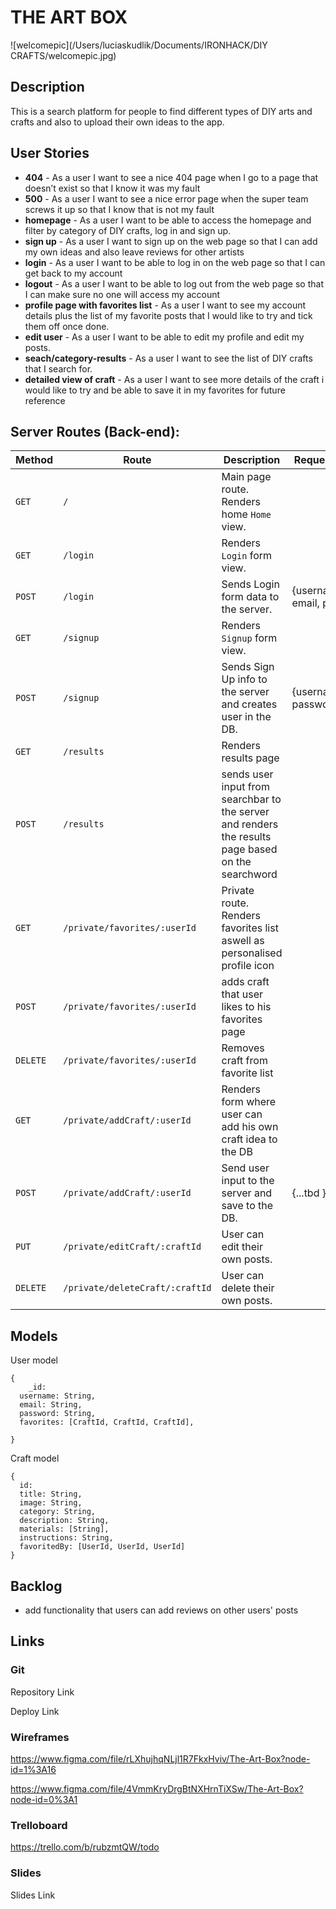 # THE ART BOX

![welcomepic](/Users/luciaskudlik/Documents/IRONHACK/DIY CRAFTS/welcomepic.jpg)

## Description

This is a search platform for people to find different types of DIY arts and crafts and also to upload their own ideas to the app.

## User Stories

- **404** - As a user I want to see a nice 404 page when I go to a page that doesn’t exist so that I know it was my fault
- **500** - As a user I want to see a nice error page when the super team screws it up so that I know that is not my fault
- **homepage** - As a user I want to be able to access the homepage and filter by category of DIY crafts, log in and sign up.
- **sign up** - As a user I want to sign up on the web page so that I can add my own ideas and also leave reviews for other artists
- **login** - As a user I want to be able to log in on the web page so that I can get back to my account
- **logout** - As a user I want to be able to log out from the web page so that I can make sure no one will access my account
- **profile page with favorites list** - As a user I want to see my account details plus the list of my favorite posts that I would like to try and tick them off once done.
- **edit user** - As a user I want to be able to edit my profile and edit my posts.
- **seach/category-results** - As a user I want to see the list of DIY crafts that I search for.
- **detailed view of craft** - As a user I want to see more details of the craft i would like to try and be able to save it in my favorites for future reference

## Server Routes (Back-end):

| **Method** | **Route**                       | **Description**                                                                                    | Request - Body              |
| ---------- | ------------------------------- | -------------------------------------------------------------------------------------------------- | --------------------------- |
| `GET`      | `/`                             | Main page route. Renders home `Home` view.                                                         |                             |
| `GET`      | `/login`                        | Renders `Login` form view.                                                                         |                             |
| `POST`     | `/login`                        | Sends Login form data to the server.                                                               | {username, email, password} |
| `GET`      | `/signup`                       | Renders `Signup` form view.                                                                        |                             |
| `POST`     | `/signup`                       | Sends Sign Up info to the server and creates user in the DB.                                       | {username,email, password } |
| `GET`      | `/results`                      | Renders results page                                                                               |                             |
| `POST`     | `/results`                      | sends user input from searchbar to the server and renders the results page based on the searchword |                             |
| `GET`      | `/private/favorites/:userId`    | Private route. Renders favorites list aswell as personalised profile icon                          |                             |
| `POST`     | `/private/favorites/:userId`    | adds craft that user likes to his favorites page                                                   |                             |
| `DELETE`   | `/private/favorites/:userId`    | Removes craft from favorite list                                                                   |                             |
| `GET`      | `/private/addCraft/:userId`     | Renders form where user can add his own craft idea to the DB                                       |                             |
| `POST`     | `/private/addCraft/:userId`     | Send user input to the server and save to the DB.                                                  | {...tbd }                   |
| `PUT`      | `/private/editCraft/:craftId`   | User can edit their own posts.                                                                     |                             |
| `DELETE`   | `/private/deleteCraft/:craftId` | User can delete their own posts.                                                                   |                             |

## Models

User model

```
{
	_id:
  username: String,
  email: String,
  password: String,
  favorites: [CraftId, CraftId, CraftId],

}
```

Craft model

```
{
  id:
  title: String,
  image: String,
  category: String,
  description: String,
  materials: [String],
  instructions: String,
  favoritedBy: [UserId, UserId, UserId]
}
```

## Backlog

- add functionality that users can add reviews on other users' posts

## Links

### Git

Repository Link

Deploy Link

### Wireframes

https://www.figma.com/file/rLXhujhqNLjl1R7FkxHviv/The-Art-Box?node-id=1%3A16

https://www.figma.com/file/4VmmKryDrgBtNXHrnTiXSw/The-Art-Box?node-id=0%3A1

### Trelloboard

https://trello.com/b/rubzmtQW/todo

### Slides

Slides Link
